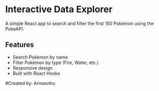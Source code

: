 # Interactive Data Explorer

A simple React app to search and filter the first 150 Pokémon using the PokeAPI.

## Features

- Search Pokémon by name
- Filter Pokémon by type (Fire, Water, etc.)
- Responsive design
- Built with React Hooks

#Created by:
Armasnhu

